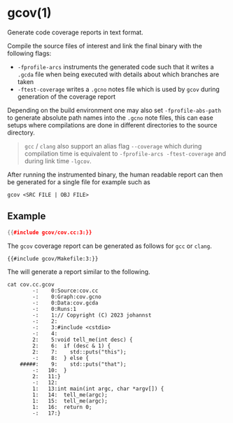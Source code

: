 # gcov(1)

Generate code coverage reports in text format.

Compile the source files of interest and link the final binary with the
following flags:
- `-fprofile-arcs` instruments the generated code such that it writes a `.gcda`
  file when being executed with details about which branches are taken
- `-ftest-coverage` writes a `.gcno` notes file which is used by `gcov` during
  generation of the coverage report

Depending on the build environment one may also set `-fprofile-abs-path` to
generate absolute path names into the `.gcno` note files, this can ease setups
where compilations are done in different directories to the source directory.

> `gcc` / `clang` also support an alias flag `--coverage` which during
> compilation time is equivalent to `-fprofile-arcs -ftest-coverage` and during
> link time `-lgcov`.

After running the instrumented binary, the human readable report can then be
generated for a single file for example such as
```shell
gcov <SRC FILE | OBJ FILE>
```

## Example
```cpp
{{#include gcov/cov.cc:3:}}
```

The `gcov` coverage report can be generated as follows for `gcc` or `clang`.
```make
{{#include gcov/Makefile:3:}}
```

The will generate a report similar to the following.
```text
cat cov.cc.gcov
        -:    0:Source:cov.cc
        -:    0:Graph:cov.gcno
        -:    0:Data:cov.gcda
        -:    0:Runs:1
        -:    1:// Copyright (C) 2023 johannst
        -:    2:
        -:    3:#include <cstdio>
        -:    4:
        2:    5:void tell_me(int desc) {
        2:    6:  if (desc & 1) {
        2:    7:    std::puts("this");
        -:    8:  } else {
    #####:    9:    std::puts("that");
        -:   10:  }
        2:   11:}
        -:   12:
        1:   13:int main(int argc, char *argv[]) {
        1:   14:  tell_me(argc);
        1:   15:  tell_me(argc);
        1:   16:  return 0;
        -:   17:}
```
